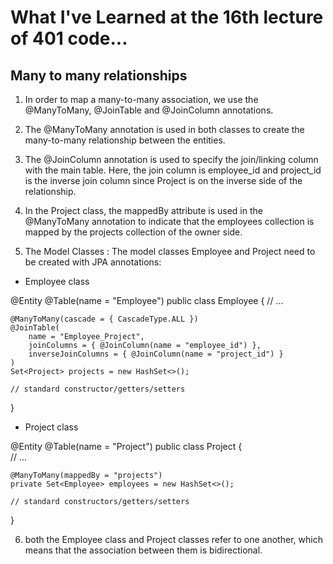 # What I've Learned at the 16th lecture of 401 code...

## Many to many relationships

1. In order to map a many-to-many association, we use the @ManyToMany, @JoinTable and @JoinColumn annotations.

2. The @ManyToMany annotation is used in both classes to create the many-to-many relationship between the entities.

3. The @JoinColumn annotation is used to specify the join/linking column with the main table. Here, the join column is employee_id and project_id is the inverse join column since Project is on the inverse side of the relationship.

4. In the Project class, the mappedBy attribute is used in the @ManyToMany annotation to indicate that the employees collection is mapped by the projects collection of the owner side.

5. The Model Classes : The model classes Employee and Project need to be created with JPA annotations:


- Employee class

@Entity
@Table(name = "Employee")
public class Employee { 
    // ...
 
    @ManyToMany(cascade = { CascadeType.ALL })
    @JoinTable(
        name = "Employee_Project", 
        joinColumns = { @JoinColumn(name = "employee_id") }, 
        inverseJoinColumns = { @JoinColumn(name = "project_id") }
    )
    Set<Project> projects = new HashSet<>();
   
    // standard constructor/getters/setters
}

- Project class

@Entity
@Table(name = "Project")
public class Project {    
    // ...  
 
    @ManyToMany(mappedBy = "projects")
    private Set<Employee> employees = new HashSet<>();
    
    // standard constructors/getters/setters   
}


6. both the Employee class and Project classes refer to one another, which means that the association between them is bidirectional.




